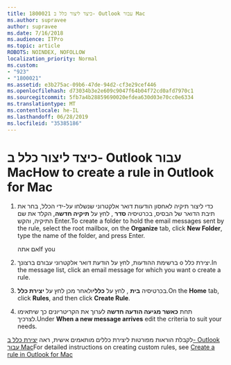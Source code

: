 ```yaml
---
title: 1800021 כיצד ליצור כלל ב- Outlook עבור Mac
ms.author: supravee
author: supravee
ms.date: 7/16/2018
ms.audience: ITPro
ms.topic: article
ROBOTS: NOINDEX, NOFOLLOW
localization_priority: Normal
ms.custom:
- "923"
- "1800021"
ms.assetid: e3b275ac-09b6-47de-94d2-cf3e29cef446
ms.openlocfilehash: d73034b3e2e609c9047f64b04f72cd0afd7970c1
ms.sourcegitcommit: 5fb7a4b28859690020efdea630d03e70cc0e6334
ms.translationtype: MT
ms.contentlocale: he-IL
ms.lasthandoff: 06/28/2019
ms.locfileid: "35385186"
---
```

# <a name="how-to-create-a-rule-in-outlook-for-mac"></a><span data-ttu-id="f618f-102">כיצד ליצור כלל ב- Outlook עבור Mac</span><span class="sxs-lookup"><span data-stu-id="f618f-102">How to create a rule in Outlook for Mac</span></span>

1. <span data-ttu-id="f618f-103">כדי ליצור תיקיה לאחסון הודעות דואר אלקטרוני שנשלחו על-ידי הכלל, בחר את תיבת הדואר של הבסיס, בכרטיסיה **סדר** , לחץ על **תיקיה חדשה**, הקלד את שם התיקיה, והקש Enter.</span><span class="sxs-lookup"><span data-stu-id="f618f-103">To create a folder to hold the email messages sent by the rule, select the root mailbox, on the **Organize** tab, click **New Folder**, type the name of the folder, and press Enter.</span></span>

    <span data-ttu-id="f618f-104">אם אתה</span><span class="sxs-lookup"><span data-stu-id="f618f-104">If you</span></span> 

2. <span data-ttu-id="f618f-105">ברשימת ההודעות, לחץ על הודעת דואר אלקטרוני עבורם ברצונך o יצירת כלל.</span><span class="sxs-lookup"><span data-stu-id="f618f-105">In the message list, click an email message for which you want o create a rule.</span></span>

3. <span data-ttu-id="f618f-106">בכרטיסיה **בית** , לחץ על **כללי**ולאחר מכן לחץ על **יצירת כלל**.</span><span class="sxs-lookup"><span data-stu-id="f618f-106">On the **Home** tab, click **Rules**, and then click **Create Rule**.</span></span>

4. <span data-ttu-id="f618f-107">תחת **כאשר מגיעה הודעה חדשה** לערוך את הקריטריונים כך שיתאימו לצרכיך.</span><span class="sxs-lookup"><span data-stu-id="f618f-107">Under **When a new message arrives** edit the criteria to suit your needs.</span></span> 

<span data-ttu-id="f618f-108">לקבלת הוראות מפורטות ליצירת כללים מותאמים אישית, ראה [יצירת כלל ב- Outlook עבור Mac](https://aka.ms/AA1uy0v)</span><span class="sxs-lookup"><span data-stu-id="f618f-108">For detailed instructions on creating custom rules, see [Create a rule in Outlook for Mac](https://aka.ms/AA1uy0v)</span></span>
  